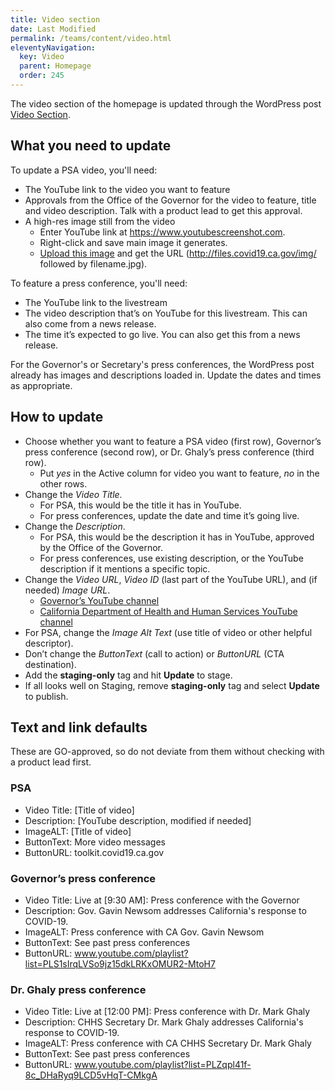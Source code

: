 ```yaml
---
title: Video section
date: Last Modified 
permalink: /teams/content/video.html
eleventyNavigation:
  key: Video
  parent: Homepage
  order: 245
---
```


The video section of the homepage is updated through the WordPress post [Video Section](https://as-go-covid19-d-001.azurewebsites.net/wp-admin/post.php?post=7482&action=edit).

## What you need to update

To update a PSA video, you'll need:

* The YouTube link to the video you want to feature
* Approvals from the Office of the Governor for the video to feature, title and video description. Talk with a product lead to get this approval.
* A high-res image still from the video 
  * Enter YouTube link at https://www.youtubescreenshot.com.
  * Right-click and save main image it generates.
  * [Upload this image](https://cagov.github.io/covid19.ca.gov-site-eng-playbook/teams/content/upload-image.html) and get the URL (http://files.covid19.ca.gov/img/ followed by filename.jpg).

To feature a press conference, you'll need:

* The YouTube link to the livestream
* The video description that’s on YouTube for this livestream. This can also come from a news release.
* The time it’s expected to go live. You can also get this from a news release.

For the Governor's or Secretary's press conferences, the WordPress post already has images and descriptions loaded in. Update the dates and times as appropriate.

## How to update

* Choose whether you want to feature a PSA video (first row), Governor’s press conference (second row), or Dr. Ghaly’s press conference (third row).
  * Put _yes_ in the Active column for video you want to feature, _no_ in the other rows.
* Change the _Video Title_.
  * For PSA, this would be the title it has in YouTube.
  * For press conferences, update the date and time it’s going live.
* Change the _Description_.
  * For PSA, this would be the description it has in YouTube, approved by the Office of the Governor.
  * For press conferences, use existing description, or the YouTube description if it mentions a specific topic.
* Change the _Video URL_, _Video ID_ (last part of the YouTube URL), and (if needed) _Image URL_.
  * [Governor’s YouTube channel](https://www.youtube.com/channel/UCrHSYLKqmLunBzlSfunGDSA)
  * [California Department of Health and Human Services YouTube channel](https://www.youtube.com/channel/UCFvH-hGEKg2elZ7k-_5eQEg)
* For PSA, change the _Image Alt Text_ (use title of video or other helpful descriptor).
* Don’t change the _ButtonText_ (call to action) or _ButtonURL_ (CTA destination).
* Add the **staging-only** tag and hit **Update** to stage.
* If all looks well on Staging, remove **staging-only** tag and select **Update** to publish.

## Text and link defaults

These are GO-approved, so do not deviate from them without checking with a product lead first.

### PSA

* Video Title: [Title of video]
* Description: [YouTube description, modified if needed]
* ImageALT: [Title of video]
* ButtonText: More video messages
* ButtonURL: toolkit.covid19.ca.gov

### Governor’s press conference

* Video Title: Live at [9:30 AM]: Press conference with the Governor
* Description: Gov. Gavin Newsom addresses California's response to COVID-19.
* ImageALT: Press conference with CA Gov. Gavin Newsom
* ButtonText: See past press conferences
* ButtonURL: www.youtube.com/playlist?list=PLS1sIrqLVSo9jz15dkLRKxOMUR2-MtoH7 

### Dr. Ghaly press conference

* Video Title: Live at [12:00 PM]: Press conference with Dr. Mark Ghaly
* Description: CHHS Secretary Dr. Mark Ghaly addresses California's response to COVID-19.
* ImageALT: Press conference with CA CHHS Secretary Dr. Mark Ghaly
* ButtonText: See past press conferences
* ButtonURL: www.youtube.com/playlist?list=PLZqpl41f-8c_DHaRyq9LCD5vHqT-CMkgA 
